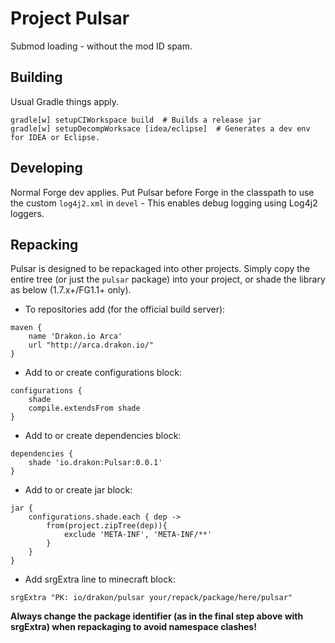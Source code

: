Project Pulsar
==============

Submod loading - without the mod ID spam.

## Building
Usual Gradle things apply.
```
gradle[w] setupCIWorkspace build  # Builds a release jar
gradle[w] setupDecompWorksace [idea/eclipse]  # Generates a dev env for IDEA or Eclipse.
```

## Developing
Normal Forge dev applies. Put Pulsar before Forge in the classpath to use the custom `log4j2.xml` in `devel` - This enables debug logging using Log4j2 loggers.

## Repacking
Pulsar is designed to be repackaged into other projects. Simply copy the entire tree (or just the `pulsar` package) into your project, or shade the library as below (1.7.x+/FG1.1+ only).

- To repositories add (for the official build server):
```
maven {
    name 'Drakon.io Arca'
    url "http://arca.drakon.io/"
}
```
- Add to or create configurations block:
```
configurations {
    shade
    compile.extendsFrom shade
}
```
- Add to or create dependencies block:
```
dependencies {
    shade 'io.drakon:Pulsar:0.0.1'
}
```
- Add to or create jar block:
```
jar {
    configurations.shade.each { dep ->
        from(project.zipTree(dep)){
            exclude 'META-INF', 'META-INF/**'
        }
    }
}
```
- Add srgExtra line to minecraft block:
```
srgExtra "PK: io/drakon/pulsar your/repack/package/here/pulsar"
```

**Always change the package identifier (as in the final step above with srgExtra) when repackaging to avoid namespace clashes!**
